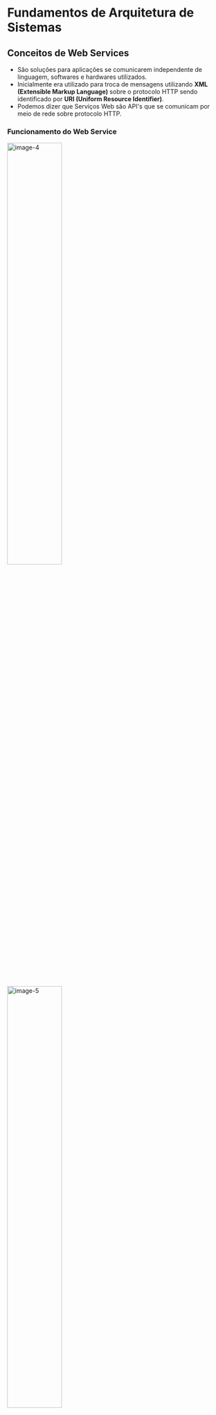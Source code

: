 # Fundamentos de Arquitetura de Sistemas

## Conceitos de Web Services

- São soluções para aplicações se comunicarem independente de linguagem, softwares e hardwares utilizados.
- Inicialmente era utilizado para troca de mensagens utilizando **XML (Extensible Markup Language)** sobre o protocolo HTTP sendo identificado por **URI (Uniform Resource Identifier)**.
- Podemos dizer que Serviços Web são API's que se comunicam por meio de rede sobre protocolo HTTP.

### Funcionamento do Web Service

<img src="..\..\Imagens\image-4.png" alt="image-4" width="50%" />

<img src=".\.\Imagens\image-5.png" alt="image-5" width="50%" />

### Vantagens

- Linguagem comum
- Integração
- Reutilização de implementação
- Segurança
- Custos

### Principais Tecnologias

- SOAP
- REST
- XML
- JSON

## SOAP - "Simple Object Access Protocol"

- É um protocolo baseado em XML para acessar serviços web principalmente por HTTP.
- Pode-se dizer que SOAP é uma definição de como o serviços web se comunicam.
- Foi desenvolvido para facilitar integrações entre aplicações.
- Permite integrações entre aplicações, independente de linguagem, pois usa como linguagem comum o XML.
- É independente de plataforma e software.
- Meio de transporte genérico, ou seja, pode ser usado por outros protocolos além do HTTP.

#### XML - "Extensible Markup Language"

- É uma linguagem de marcação criada na década de 90 pela W3C
- Facilita a separação de conteúdo
- Não tem limitação de criação de tags
- Linguagem comum para integração entre aplicações

#### Estrutura SOAP

O "SOAP Message" possui uma estrutura única que deve sempre ser seguida.

<img src=".\.\Imagens\image-6.png" alt="image-6" width="50%" />

- **SOAP Envelope** é o primeiro elemento do documento e é usado para encapsular toda a mensagem SOAP.
- **SOAP Header** é o elemento onde possui informações de atributos e metadados de requisição.
- **SOAP Body** é o elemento que contém os detalhes da mensagem.

````xml
<soap:Envelope xmlns:soap="http://www.w3.org/2003/05/soap-envelope"
	<soap:Header>
	</soap:Header>
	<soap:Body>
        <m:MetodoEndereco xmlns:m="http://www.example.org/endereco">
            <m:Cidade>Rio de Janeiro</m:Cidade>
            <m:CEP>99999-999</m:CEP>
            <m:Longradouro>Avenida Atlântida</m:Longradouro>
            <m:Numero>99</m:Numero>
        </m:MetodoEndereco>
	</soap:Body>
</soap:Envelope>
````



#### WSDL - "Web Service Description Language"

- Usado para descrever Web Service, funciona como um contrato do serviço.
- A descrição é feito em um documento XML, onde é descrito o serviço, especificações de acesso, operações e métodos.

#### XSD - "XML Schema Definition"

- É um schema no formato XML usado para definir a estrutura de dados que será validada no XML.
- O XSD funciona como uma documentação de como deve ser montado o SOAP Message (XML) que será enviado através de Web Service.

#### Rest - "Representational State Transfer"

- É um estilo de arquitetura de software que define a implementação de serviço web
- Podem trabalhar com os formatos XML, JSON ou outros.

**Vantagens do REST**

- Permite integrações entre aplicações e também entre cliente e servidor em páginas web e aplicações.
- Utiliza dos métodos HTTP para definir a operação que está seno efetuada.
- Arquitetura de fácil compreensão.

<img src=".\.\Imagens\image-8.png" alt="image-8" width="50%"/>

#### API - "Application Programming Interface"

- São conjuntos de rotinas documentados e disponibilizados por uma aplicação para que outras aplicações possam consumir suas funcionalidades.
- Ficou popular com o aumento dos serviços web.
- As maiores plataformas de tecnologia disponibilizam APIs para acessos de suas funcionalidades, algumas delas são: Facebook, Twitter, Telegram, Whatsapp, GitHub...

#### Principais Métodos HTTP

- **GET** - Solicita a representação de um recurso.
- **POST** - Solicita a criação de um recurso.
- **DELETE** - Solicita a exclusão de um recurso.
- **PUT** - Solicita a atualização de um recurso.

#### JSON - "JavaScript Object Notation"

- Formatação leve utilizada para troca de mensagens entre sistemas.
- Usa-se de uma estrutura de chave e valor e também de listas ordenadas.
- Um dos formatos mais populares e mais utilizados para troca de mensagens entre sistemas.

**Exemplo de arquivo JSON:**

```json
{
	"nome": "Os Vingadores",
    "ano_lancamento": "2019",
    "personagens":[
        {
            "nome": "Thanos"
        },
        {
            "nome": "Homem de Ferro"
        },
        {
            "nome": "Thor"
        }
    ]
}
```

#### Códigos de Estado HTTP

Usado pelo servidor para avisar o cliente sobre o estado da operação

- **1xx** - Informativo
- **2xx** - Sucesso
- **3xx** - Redirecionamento
- **4xx** - Erro do cliente
- **5xx** - Erro do Servidor

#### Referencia de Software e sites

https://www.soapui.org/ - **SoapUI** - É um aplicativo de teste de serviço da Web de código aberto para Simple Object Access Protocol e transferências de estado representacional.

https://soapclient.com/XML/soapresponder.wsdl - WebService público para testes.

https://www.postman.com/ - **Postman** - Aplicação para desenvolvimento de APIs.



## Conceitos de Arquitetura em Aplicações para internet

#### Tipos de Arquiteturas de sistemas

<img src=".\.\Imagens\image-9.png" alt="image-9" width="50%"/>

<img src=".\.\Imagens\image-10.png" alt="image-10" width="50%"/>

<img src=".\.\Imagens\image-11.png" alt="image-11" width="50%"/>

<img src=".\.\Imagens\image-12.png" alt="image-12" width="50%"/>

<img src=".\.\Imagens\image-13.png" alt="image-13" width="50%"/>

<img src=".\.\Imagens\image-14.png" alt="image-14" width="50%"/>

<img src=".\.\Imagens\image-15.png" alt="image-15" width="50%"/>

<img src=".\.\Imagens\image-16.png" alt="image-16" width="50%"/>

<img src=".\.\Imagens\image-17.png" alt="image-17" width="50%"/>

## Conceitos de Internet das Coisas (IoT)

Internet das coisas é um conceito que se refere à interconexão digital de objetos cotidianos com a internet, conexão dos objetos mais do que das pessoas. Em outras palavras, a internet das coisas nada mais é que uma rede de objetos físicos capaz de reunir e de transmitir dados.

### Por que conectar as coisas?

- Embutir sensores em objetos do dia-a-dia.
- Coletar dados dos sensores.
- Usar o dado para tomar decisão.

<img src=".\.\Imagens\image-18.png" alt="image-16" width="50%"/>

#### Exemplos de utilização

- Smart building (Edifícios inteligentes)
- Smart Home (Casas inteligentes)
- Dispositivos vestiveis
- Agricultura
- Smart Transportation (Transporte inteligente)
- RFID Supply Chain (Corrente de suplemento) - Rastreio de objetos por meio de etiquetas RFID
- Energy Efficiency (Energia Eficiente)

#### Desafios da Internet das Coisas

1. Privacidade e Segurança
2. Quantidade exponencial de dispositivos conectados na rede
3. Ser capaz de processar e armazenar uma enorme quantidade de informações
4. Gerar valor a partir dos dados coletados

### Things

<img src=".\.\Imagens\image-33.png" alt="image-33" width="50%"/>

### Exemplos de plataformas para IoT

#### Arduino

- Plataforma de prototipagem
- Com Entradas/Saídas
- Desenvolvedor escreve em C/C++
- Interface serial ou USB
- Shields

<img src=".\.\Imagens\image-19.png" alt="image-19" width="50%"/>

**Código de exemplo para o Arduino**

````c
# include<WProgram.h>

void setup () {
    pinMode (LED_PIN, OUTPUT);	// habilita o pino 13 para saída digital (OUTPUT).
}

void loop () {
    digitalWrite (LED_PIN, HIGH);  // liga o LED.
    delay (1000);                  // espera 1 segundo (1000 milisegundos).
    digitalWrite (LED_PIN, LOW);   // desliga o LED.
    delay (1000);                  // espera 1 segundo.
}

int main(void)
{
    // define LED_PIN 13
    int LED_PIN = 13;
    
    init();
    
    setup();
    
    for (;;)
        loop();
    
    return 0;
}
````

#### MCUs - Microcontrolador de chip único

- sistema operacional real time
- Embarcado
- Uso industrial, médico, militar, transporte

<img src=".\.\Imagens\image-20.png" alt="image-20" width="50%"/>

#### Raspberry Pi - Microcomputador

- Computador completo
- Hardware integrado em uma única placa
- Roda SO Linux ou Windows
- Uso doméstico e comercial

<img src=".\.\Imagens\image-21.png" alt="image-21" width="50%"/>

### O protocolo de comunicação

#### MQTT

- Base na pilha do TCP/IP
- Protocolo de mensagem assíncrona (M2M)
- Criado pela IBM para conectar sensores de pipelines de petróleo a satélites
- Padrão OASIS suportado pelas linguagens de programação mais populares

<img src=".\.\Imagens\image-22.png" alt="image-22" width="50%"/>

**Modelo Cliente Servidor**

<img src=".\.\Imagens\image-23.png" alt="image-23" width="50%"/>

**Modelo Publish/Subscribe**

<img src=".\.\Imagens\image-24.png" alt="image-24" width="50%"/>

<img src=".\.\Imagens\image-25.png" alt="image-25" width="50%"/>

<img src=".\.\Imagens\image-26.png" alt="image-26" width="50%"/>

<img src=".\.\Imagens\image-27.png" alt="image-27" width="50%"/>

<img src=".\.\Imagens\image-28.png" alt="image-28" width="50%"/>

<img src=".\.\Imagens\image-29.png" alt="image-29" width="50%"/>

<img src=".\.\Imagens\image-30.png" alt="image-30" width="50%"/>

<img src=".\.\Imagens\image-31.png" alt="image-31" width="50%"/>

<img src=".\.\Imagens\image-32.png" alt="image-32" width="50%"/>

### Cloud

<img src=".\.\Imagens\image-34.png" alt="image-34" width="50%"/>

<img src=".\.\Imagens\image-35.png" alt="image-35" width="50%"/>

<img src=".\.\Imagens\image-36.png" alt="image-36" width="50%"/>

### Estudo de caso

<img src=".\.\Imagens\image-37.png" alt="image-37" width="50%"/>

<img src=".\.\Imagens\image-38.png" alt="image-38" width="50%"/>

<img src=".\.\Imagens\image-39.png" alt="image-39" width="50%"/>

<img src=".\.\Imagens\image-40.png" alt="image-40" width="50%"/>

<img src=".\.\Imagens\image-41.png" alt="image-41" width="50%"/>

<img src=".\.\Imagens\image-42.png" alt="image-42" width="50%"/>

<img src=".\.\Imagens\image-43.png" alt="image-43" width="50%"/>

